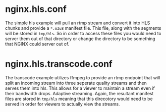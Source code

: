 
# nginx.hls.conf

The simple hls example will pull an rtmp stream and convert it into HLS chunks and provide a `*.m3u8` manifest file. This file, along with the segments will be stored in `tmp/hls`. So in order to access these files you would need to server them out of that directory or change the directory to be something that NGINX could server out of.

# nginx.hls.transcode.conf

The transcode example utilizes ffmpeg to provide an rtmp endpoint that will split an incoming stream into three seperate quality streams and then serves them into hls. This allows for a viewer to maintain a stream even if their bandwidth drops. Adaptive streaming. Again, the resultant manifest files are stored in `tmp/hls` meaning that this direcotory would need to be served in order for viewers to actually view the streams.
